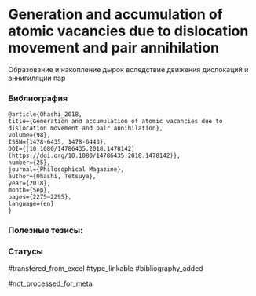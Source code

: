 # Generation and accumulation of atomic vacancies due to dislocation movement and pair annihilation

Образование и накопление дырок вследствие движения дислокаций и аннигиляции пар

### Библиография
```
@article{Ohashi_2018,
title={Generation and accumulation of atomic vacancies due to dislocation movement and pair annihilation},
volume={98},
ISSN={1478-6435, 1478-6443},
DOI={[10.1080/14786435.2018.1478142](https://doi.org/10.1080/14786435.2018.1478142)},
number={25},
journal={Philosophical Magazine},
author={Ohashi, Tetsuya},
year={2018},
month={Sep},
pages={2275–2295},
language={en}
}
```

### Полезные тезисы:

### Статусы
#transfered_from_excel 
#type_linkable 
#bibliography_added

#not_processed_for_meta
